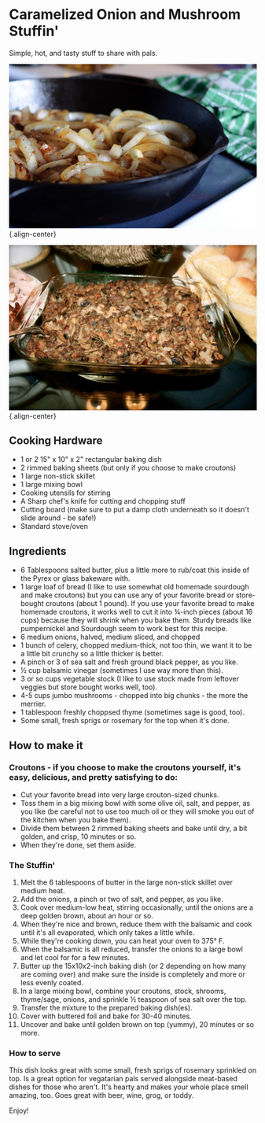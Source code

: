 # Caramelized Onion and Mushroom Stuffin'

Simple, hot, and tasty stuff to share with pals.

![image](images/wimzkl_caramelized-onion-mushroom-stuffin_1.jpg){.align-center}

![image](images/wimzkl_caramelized-onion-mushroom-stuffin_2.jpg){.align-center}

## Cooking Hardware

-   1 or 2 15\" x 10\" x 2\" rectangular baking dish
-   2 rimmed baking sheets (but only if you choose to make croutons)
-   1 large non-stick skillet
-   1 large mixing bowl
-   Cooking utensils for stirring
-   A Sharp chef's knife for cutting and chopping stuff
-   Cutting board (make sure to put a damp cloth underneath so it
    doesn't slide around - be safe!)
-   Standard stove/oven

## Ingredients

-   6 Tablespoons salted butter, plus a little more to rub/coat this
    inside of the Pyrex or glass bakeware with.
-   1 large loaf of bread (I like to use somewhat old homemade sourdough
    and make croutons) but you can use any of your favorite bread or
    store-bought croutons (about 1 pound). If you use your favorite
    bread to make homemade croutons, it works well to cut it into
    3⁄4-inch pieces (about 16 cups) because they will shrink when you
    bake them. Sturdy breads like pumpernickel and Sourdough seem to
    work best for this recipe.
-   6 medium onions, halved, medium sliced, and chopped
-   1 bunch of celery, chopped medium-thick, not too thin, we want it to
    be a little bit crunchy so a little thicker is better.
-   A pinch or 3 of sea salt and fresh ground black pepper, as you like.
-   ½ cup balsamic vinegar (sometimes I use way more than this).
-   3 or so cups vegetable stock (I like to use stock made from leftover
    veggies but store bought works well, too).
-   4-5 cups jumbo mushrooms - chopped into big chunks - the more the
    merrier.
-   1 tablespoon freshly choppsed thyme (sometimes sage is good, too).
-   Some small, fresh sprigs or rosemary for the top when it's done.

## How to make it

### Croutons - if you choose to make the croutons yourself, it's easy, delicious, and pretty satisfying to do:

-   Cut your favorite bread into very large crouton-sized chunks.
-   Toss them in a big mixing bowl with some olive oil, salt, and
    pepper, as you like (be careful not to use too much oil or they will
    smoke you out of the kitchen when you bake them).
-   Divide them between 2 rimmed baking sheets and bake until dry, a bit
    golden, and crisp, 10 minutes or so.
-   When they're done, set them aside.

### The Stuffin'

1.  Melt the 6 tablespoons of butter in the large non-stick skillet over
    medium heat.
2.  Add the onions, a pinch or two of salt, and pepper, as you like.
3.  Cook over medium-low heat, stirring occasionally, until the onions
    are a deep golden brown, about an hour or so.
4.  When they're nice and brown, reduce them with the balsamic and cook
    until it's all evaporated, which only takes a little while.
5.  While they're cooking down, you can heat your oven to 375° F.
6.  When the balsamic is all reduced, transfer the onions to a large
    bowl and let cool for for a few minutes.
7.  Butter up the 15x10x2-inch baking dish (or 2 depending on how many
    are coming over) and make sure the inside is completely and more or
    less evenly coated.
8.  In a large mixing bowl, combine your croutons, stock, shrooms,
    thyme/sage, onions, and sprinkle ½ teaspoon of sea salt over the
    top.
9.  Transfer the mixture to the prepared baking dish(es).
10. Cover with buttered foil and bake for 30-40 minutes.
11. Uncover and bake until golden brown on top (yummy), 20 minutes or so
    more.

### How to serve

This dish looks great with some small, fresh sprigs of rosemary
sprinkled on top. Is a great option for vegatarian pals served alongside
meat-based dishes for those who aren't. It's hearty and makes your whole
place smell amazing, too. Goes great with beer, wine, grog, or toddy.

Enjoy!
